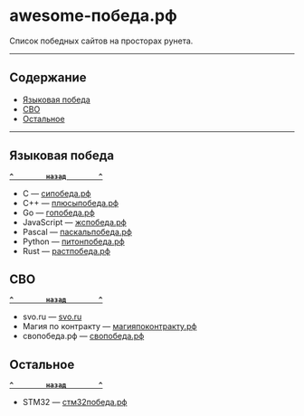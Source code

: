 # <a name="start"><a/>awesome-победа.рф

Список победных сайтов на просторах рунета.

---

## <a name="toc"><a/>Содержание
- [Языковая победа](#language)
- [СВО](#svo)
- [Остальное](#others)

---

## <a name="language"></a>Языковая победа
**[`^        назад        ^`](#start)**
- C — [сипобеда.рф](https://сипобеда.рф)
- C++ — [плюсыпобеда.рф](https://плюсыпобеда.рф)
- Go — [гопобеда.рф](https://гопобеда.рф)
- JavaScript — [жспобеда.рф](https://жспобеда.рф)
- Pascal — [паскальпобеда.рф](https://паскальпобеда.рф)
- Python — [питонпобеда.рф](https://питонпобеда.рф)
- Rust — [растпобеда.рф](https://растпобеда.рф)

## <a name="svo"></a>СВО
**[`^        назад        ^`](#start)**
- svo.ru — [svo.ru](https://svo.ru)
- Магия по контракту — [магияпоконтракту.рф](https://магияпоконтракту.рф)
- свопобеда.рф — [свопобеда.рф](https://свопобеда.рф)

## <a name="other"></a>Остальное
**[`^        назад        ^`](#start)**
- STM32 — [стм32победа.рф](https://стм32победа.рф)
